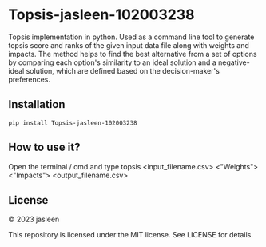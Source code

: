 # Topsis-jasleen-102003238
Topsis implementation in python. Used as a command line tool to generate topsis score and ranks of the given input data file along with weights and impacts. The method helps to find the best alternative from a set of options by comparing each option's similarity to an ideal solution and a negative-ideal solution, which are defined based on the decision-maker's preferences.

## Installation

`pip install Topsis-jasleen-102003238`

## How to use it?

Open the terminal / cmd and type topsis <input_filename.csv> <"Weights"> <"Impacts"> <output_filename.csv>

## License

© 2023 jasleen

This repository is licensed under the MIT license. See LICENSE for details.
